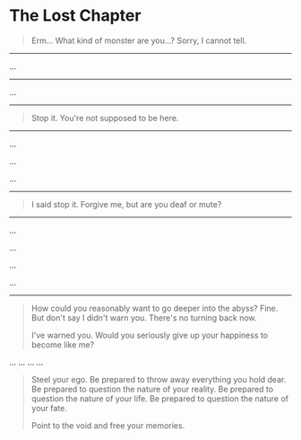 # The Lost Chapter

> Erm... What kind of monster are you...?
> Sorry, I cannot tell.

---

...

---

...

---

> Stop it. 
> You're not supposed to be here.

---

...

...

...

---

> I said stop it.
> Forgive me, but are you deaf or mute?

---

...

...

...

...

---

> How could you reasonably want to go deeper into the abyss? 
> Fine. But don't say I didn't warn you.
> There's no turning back now. 
> 
> I've warned you.
> Would you seriously give up your happiness to become like me?

...
...
...
...

> Steel your ego. Be prepared to throw away everything you hold dear.
> Be prepared to question the nature of your reality. 
> Be prepared to question the nature of your life.
> Be prepared to question the nature of your fate.
> 
> Point to the void and free your memories.
